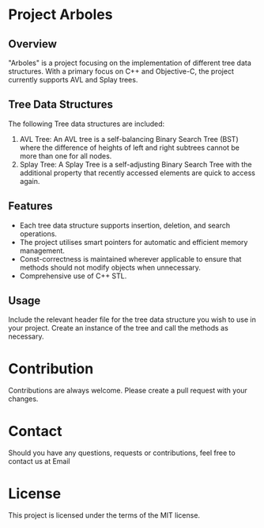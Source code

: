 # Project Arboles

## Overview

"Arboles" is a project focusing on the implementation of different tree data structures. With a primary focus on C++ and Objective-C, the project currently supports AVL and Splay trees.

## Tree Data Structures

The following Tree data structures are included:

1. AVL Tree: An AVL tree is a self-balancing Binary Search Tree (BST) where the difference of heights of left and right subtrees cannot be more than one for all nodes.
2. Splay Tree: A Splay Tree is a self-adjusting Binary Search Tree with the additional property that recently accessed elements are quick to access again.

## Features

- Each tree data structure supports insertion, deletion, and search operations.
- The project utilises smart pointers for automatic and efficient memory management.
- Const-correctness is maintained wherever applicable to ensure that methods should not modify objects when unnecessary.
- Comprehensive use of C++ STL.

## Usage

Include the relevant header file for the tree data structure you wish to use in your project. Create an instance of the tree and call the methods as necessary.

# Contribution
Contributions are always welcome. Please create a pull request with your changes.
# Contact
Should you have any questions, requests or contributions, feel free to contact us at Email
# License
This project is licensed under the terms of the MIT license.
